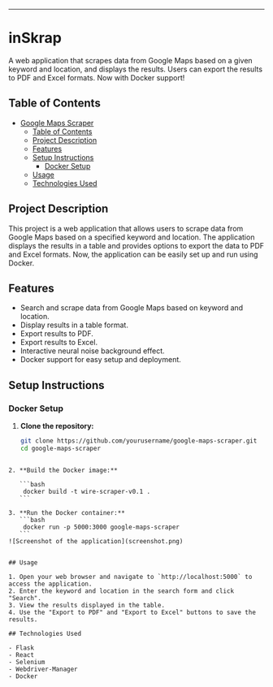 ---

# inSkrap

A web application that scrapes data from Google Maps based on a given keyword and location, and displays the results. Users can export the results to PDF and Excel formats. Now with Docker support!

## Table of Contents

- [Google Maps Scraper](#google-maps-scraper)
  - [Table of Contents](#table-of-contents)
  - [Project Description](#project-description)
  - [Features](#features)
  - [Setup Instructions](#setup-instructions)
    - [Docker Setup](#docker-setup)
  - [Usage](#usage)
  - [Technologies Used](#technologies-used)

## Project Description

This project is a web application that allows users to scrape data from Google Maps based on a specified keyword and location. The application displays the results in a table and provides options to export the data to PDF and Excel formats. Now, the application can be easily set up and run using Docker.

## Features

- Search and scrape data from Google Maps based on keyword and location.
- Display results in a table format.
- Export results to PDF.
- Export results to Excel.
- Interactive neural noise background effect.
- Docker support for easy setup and deployment.

## Setup Instructions

### Docker Setup

1. **Clone the repository:**
   ```bash
   git clone https://github.com/yourusername/google-maps-scraper.git
   cd google-maps-scraper
   ```

````

2. **Build the Docker image:**

   ```bash
    docker build -t wire-scraper-v0.1 .
   ```

3. **Run the Docker container:**
   ```bash
    docker run -p 5000:3000 google-maps-scraper
   ```
![Screenshot of the application](screenshot.png)


## Usage

1. Open your web browser and navigate to `http://localhost:5000` to access the application.
2. Enter the keyword and location in the search form and click "Search".
3. View the results displayed in the table.
4. Use the "Export to PDF" and "Export to Excel" buttons to save the results.

## Technologies Used

- Flask
- React
- Selenium
- Webdriver-Manager
- Docker
````
